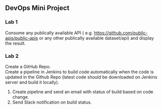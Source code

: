 ## DevOps Mini Project

### Lab 1
Consume any publically available API ( e.g. https://github.com/public-apis/public-apis or any other publically available dataset/api) and display the result.

### Lab 2
Create a GitHub Repo. <br>
Create a pipeline in Jenkins to build code automatically when the code is updated in the Github Repo (latest code should be downloaded on Jenkins server and build it locally).
1. Create pipeline and send an email with status of build based on code change.
2. Send Slack notification on build status.
